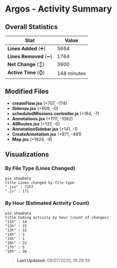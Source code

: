 # Argos - Activity Summary 

## Overall Statistics

| Stat                   | Value                                                             |
| ---------------------- | ----------------------------------------------------------------- |
| **Lines Added** (➕)   | 5664                                          |
| **Lines Removed** (➖) | 1764                                        |
| **Net Change** (↕)    | 3900                |
| **Active Time** (⌚)   | 148 minutes |


## Modified Files
- **createFlow.jsx** (+707, -174)
- **Sidenav.jsx** (+609, -0)
- **scheduledMissions.controller.js** (+164, -7)
- **Annotations.jsx** (+1111, -1082)
- **AllRoutes.jsx** (+137, -0)
- **AnnotationSidebar.jsx** (+141, -1)
- **CreateAnnotation.jsx** (+971, -491)
- **Map.jsx** (+1824, -9)

## Visualizations

### By File Type (Lines Changed)

```mermaid
pie showData
title Lines changed by file type
".jsx" : 7257
".js" : 171
```

### By Hour (Estimated Activity Count)

```mermaid
pie showData
title Coding activity by hour (count of changes)
"11h" : 14
"12h" : 15
"13h" : 31
"14h" : 3
"15h" : 1
"16h" : 22
"17h" : 5
"18h" : 36
```


> **Last Updated:** 09/07/2025, 18:29:59